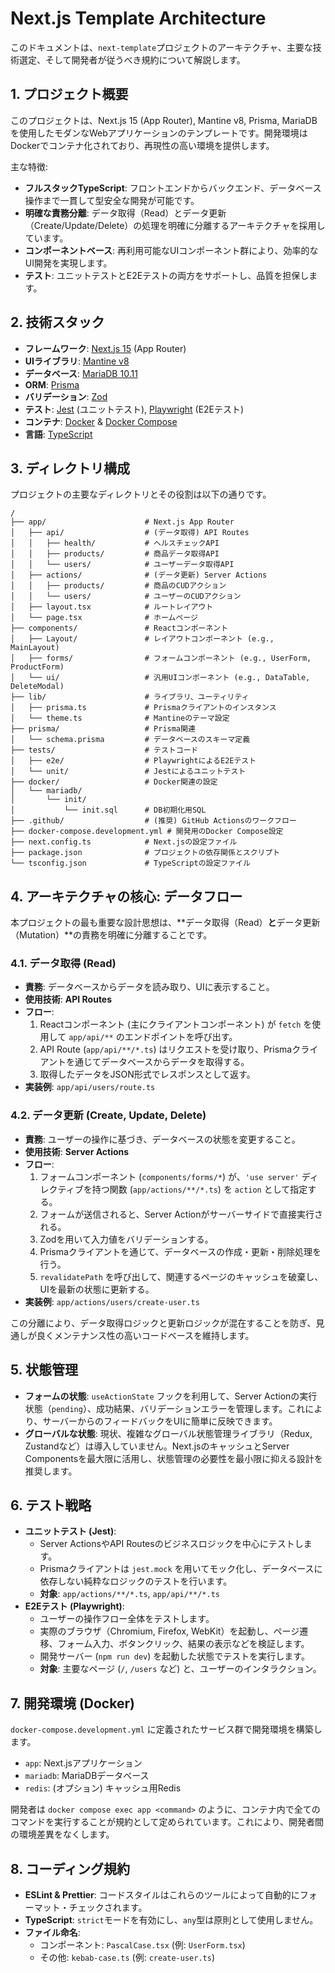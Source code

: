 # Next.js Template Architecture

このドキュメントは、`next-template`プロジェクトのアーキテクチャ、主要な技術選定、そして開発者が従うべき規約について解説します。

## 1. プロジェクト概要

このプロジェクトは、Next.js 15 (App Router), Mantine v8, Prisma, MariaDB を使用したモダンなWebアプリケーションのテンプレートです。開発環境はDockerでコンテナ化されており、再現性の高い環境を提供します。

主な特徴:
- **フルスタックTypeScript**: フロントエンドからバックエンド、データベース操作まで一貫して型安全な開発が可能です。
- **明確な責務分離**: データ取得（Read）とデータ更新（Create/Update/Delete）の処理を明確に分離するアーキテクチャを採用しています。
- **コンポーネントベース**: 再利用可能なUIコンポーネント群により、効率的なUI開発を実現します。
- **テスト**: ユニットテストとE2Eテストの両方をサポートし、品質を担保します。

## 2. 技術スタック

- **フレームワーク**: [Next.js 15](https://nextjs.org/) (App Router)
- **UIライブラリ**: [Mantine v8](https://mantine.dev/)
- **データベース**: [MariaDB 10.11](https://mariadb.org/)
- **ORM**: [Prisma](https://www.prisma.io/)
- **バリデーション**: [Zod](https://zod.dev/)
- **テスト**: [Jest](https://jestjs.io/) (ユニットテスト), [Playwright](https://playwright.dev/) (E2Eテスト)
- **コンテナ**: [Docker](https://www.docker.com/) & [Docker Compose](https://docs.docker.com/compose/)
- **言語**: [TypeScript](https://www.typescriptlang.org/)

## 3. ディレクトリ構成

プロジェクトの主要なディレクトリとその役割は以下の通りです。

```
/
├── app/                      # Next.js App Router
│   ├── api/                  # (データ取得) API Routes
│   │   ├── health/           # ヘルスチェックAPI
│   │   ├── products/         # 商品データ取得API
│   │   └── users/            # ユーザーデータ取得API
│   ├── actions/              # (データ更新) Server Actions
│   │   ├── products/         # 商品のCUDアクション
│   │   └── users/            # ユーザーのCUDアクション
│   ├── layout.tsx            # ルートレイアウト
│   └── page.tsx              # ホームページ
├── components/               # Reactコンポーネント
│   ├── Layout/               # レイアウトコンポーネント (e.g., MainLayout)
│   ├── forms/                # フォームコンポーネント (e.g., UserForm, ProductForm)
│   └── ui/                   # 汎用UIコンポーネント (e.g., DataTable, DeleteModal)
├── lib/                      # ライブラリ、ユーティリティ
│   ├── prisma.ts             # Prismaクライアントのインスタンス
│   └── theme.ts              # Mantineのテーマ設定
├── prisma/                   # Prisma関連
│   └── schema.prisma         # データベースのスキーマ定義
├── tests/                    # テストコード
│   ├── e2e/                  # PlaywrightによるE2Eテスト
│   └── unit/                 # Jestによるユニットテスト
├── docker/                   # Docker関連の設定
│   └── mariadb/
│       └── init/
│           └── init.sql      # DB初期化用SQL
├── .github/                  # (推奨) GitHub Actionsのワークフロー
├── docker-compose.development.yml # 開発用のDocker Compose設定
├── next.config.ts            # Next.jsの設定ファイル
├── package.json              # プロジェクトの依存関係とスクリプト
└── tsconfig.json             # TypeScriptの設定ファイル
```

## 4. アーキテクチャの核心: データフロー

本プロジェクトの最も重要な設計思想は、**データ取得（Read）**と**データ更新（Mutation）**の責務を明確に分離することです。

### 4.1. データ取得 (Read)

- **責務**: データベースからデータを読み取り、UIに表示すること。
- **使用技術**: **API Routes**
- **フロー**:
    1. Reactコンポーネント (主にクライアントコンポーネント) が `fetch` を使用して `app/api/**` のエンドポイントを呼び出す。
    2. API Route (`app/api/**/*.ts`) はリクエストを受け取り、Prismaクライアントを通じてデータベースからデータを取得する。
    3. 取得したデータをJSON形式でレスポンスとして返す。
- **実装例**: `app/api/users/route.ts`

### 4.2. データ更新 (Create, Update, Delete)

- **責務**: ユーザーの操作に基づき、データベースの状態を変更すること。
- **使用技術**: **Server Actions**
- **フロー**:
    1. フォームコンポーネント (`components/forms/*`) が、`'use server'` ディレクティブを持つ関数 (`app/actions/**/*.ts`) を `action` として指定する。
    2. フォームが送信されると、Server Actionがサーバーサイドで直接実行される。
    3. Zodを用いて入力値をバリデーションする。
    4. Prismaクライアントを通じて、データベースの作成・更新・削除処理を行う。
    5. `revalidatePath` を呼び出して、関連するページのキャッシュを破棄し、UIを最新の状態に更新する。
- **実装例**: `app/actions/users/create-user.ts`

この分離により、データ取得ロジックと更新ロジックが混在することを防ぎ、見通しが良くメンテナンス性の高いコードベースを維持します。

## 5. 状態管理

- **フォームの状態**: `useActionState` フックを利用して、Server Actionの実行状態（`pending`）、成功結果、バリデーションエラーを管理します。これにより、サーバーからのフィードバックをUIに簡単に反映できます。
- **グローバルな状態**: 現状、複雑なグローバル状態管理ライブラリ（Redux, Zustandなど）は導入していません。Next.jsのキャッシュとServer Componentsを最大限に活用し、状態管理の必要性を最小限に抑える設計を推奨します。

## 6. テスト戦略

- **ユニットテスト (Jest)**:
    - Server ActionsやAPI Routesのビジネスロジックを中心にテストします。
    - Prismaクライアントは `jest.mock` を用いてモック化し、データベースに依存しない純粋なロジックのテストを行います。
    - **対象**: `app/actions/**/*.ts`, `app/api/**/*.ts`
- **E2Eテスト (Playwright)**:
    - ユーザーの操作フロー全体をテストします。
    - 実際のブラウザ（Chromium, Firefox, WebKit）を起動し、ページ遷移、フォーム入力、ボタンクリック、結果の表示などを検証します。
    - 開発サーバー (`npm run dev`) を起動した状態でテストを実行します。
    - **対象**: 主要なページ (`/`, `/users` など) と、ユーザーのインタラクション。

## 7. 開発環境 (Docker)

`docker-compose.development.yml` に定義されたサービス群で開発環境を構築します。
- `app`: Next.jsアプリケーション
- `mariadb`: MariaDBデータベース
- `redis`: (オプション) キャッシュ用Redis

開発者は `docker compose exec app <command>` のように、コンテナ内で全てのコマンドを実行することが規約として定められています。これにより、開発者間の環境差異をなくします。

## 8. コーディング規約

- **ESLint & Prettier**: コードスタイルはこれらのツールによって自動的にフォーマット・チェックされます。
- **TypeScript**: `strict`モードを有効にし、`any`型は原則として使用しません。
- **ファイル命名**:
    - コンポーネント: `PascalCase.tsx` (例: `UserForm.tsx`)
    - その他: `kebab-case.ts` (例: `create-user.ts`)
